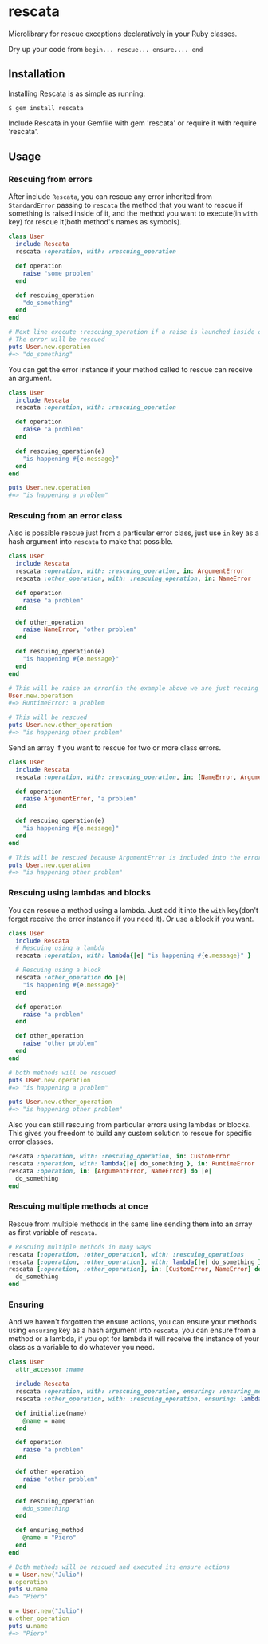 # rescata
Microlibrary for rescue exceptions declaratively in your Ruby classes.

Dry up your code from `begin... rescue... ensure.... end`

## Installation

Installing Rescata is as simple as running:

```
$ gem install rescata
```

Include Rescata in your Gemfile with gem 'rescata' or require it with require 'rescata'.

## Usage

### Rescuing from errors

After include `Rescata`, you can rescue any error inherited from `StandardError` passing to `rescata` the method that you want to rescue if something is raised inside of it, and the method you want to execute(in `with` key) for rescue it(both method's names as symbols).

```ruby
class User
  include Rescata
  rescata :operation, with: :rescuing_operation

  def operation
    raise "some problem"
  end

  def rescuing_operation
    "do_something"
  end
end

# Next line execute :rescuing_operation if a raise is launched inside of operation
# The error will be rescued
puts User.new.operation
#=> "do_something"
```

You can get the error instance if your method called to rescue can receive an argument.

```ruby
class User
  include Rescata
  rescata :operation, with: :rescuing_operation

  def operation
    raise "a problem"
  end

  def rescuing_operation(e)
    "is happening #{e.message}"
  end
end

puts User.new.operation
#=> "is happening a problem"
```

### Rescuing from an error class

Also is possible rescue just from a particular error class, just use `in` key as a hash argument into `rescata` to make that possible.

```ruby
class User
  include Rescata
  rescata :operation, with: :rescuing_operation, in: ArgumentError
  rescata :other_operation, with: :rescuing_operation, in: NameError

  def operation
    raise "a problem"
  end

  def other_operation
    raise NameError, "other problem"
  end

  def rescuing_operation(e)
    "is happening #{e.message}"
  end
end

# This will be raise an error(in the example above we are just recuing 'operation' from ArgumentError)
User.new.operation
#=> RuntimeError: a problem

# This will be rescued
puts User.new.other_operation
#=> "is happening other problem"
```

Send an array if you want to rescue for two or more class errors.

```ruby
class User
  include Rescata
  rescata :operation, with: :rescuing_operation, in: [NameError, ArgumentError]

  def operation
    raise ArgumentError, "a problem"
  end

  def rescuing_operation(e)
    "is happening #{e.message}"
  end
end

# This will be rescued because ArgumentError is included into the error classes specified
puts User.new.operation
#=> "is happening other problem"
```

### Rescuing using lambdas and blocks

You can rescue a method using a lambda. Just add it into the `with` key(don't forget receive the error instance if you need it). Or use a block if you want.

```ruby
class User
  include Rescata
  # Rescuing using a lambda
  rescata :operation, with: lambda{|e| "is happening #{e.message}" }

  # Rescuing using a block
  rescata :other_operation do |e|
    "is happening #{e.message}"
  end

  def operation
    raise "a problem"
  end

  def other_operation
    raise "other problem"
  end
end

# both methods will be rescued
puts User.new.operation
#=> "is happening a problem"

puts User.new.other_operation
#=> "is happening other problem"
```

Also you can still rescuing from particular errors using lambdas or blocks. This gives you freedom to build any custom solution to rescue for specific error classes.

```ruby
rescata :operation, with: :rescuing_operation, in: CustomError
rescata :operation, with: lambda{|e| do_something }, in: RuntimeError
rescata :operation, in: [ArgumentError, NameError] do |e|
  do_something
end
```

### Rescuing multiple methods at once

Rescue from multiple methods in the same line sending them into an array as first variable of `rescata`.

```ruby
# Rescuing multiple methods in many ways
rescata [:operation, :other_operation], with: :rescuing_operations
rescata [:operation, :other_operation], with: lambda{|e| do_something }, in: CustomError
rescata [:operation, :other_operation], in: [CustomError, NameError] do |e|
  do_something
end
```

### Ensuring

And we haven't forgotten the ensure actions, you can ensure your methods using `ensuring` key as a hash argument into `rescata`, you can ensure from a method or a lambda, if you opt for lambda it will receive the instance of your class as a variable to do whatever you need.

```ruby
class User
  attr_accessor :name

  include Rescata
  rescata :operation, with: :rescuing_operation, ensuring: :ensuring_method
  rescata :other_operation, with: :rescuing_operation, ensuring: lambda{|instance| instance.name = "Piero" }

  def initialize(name)
    @name = name
  end

  def operation
    raise "a problem"
  end

  def other_operation
    raise "other problem"
  end

  def rescuing_operation
    #do_something
  end

  def ensuring_method
    @name = "Piero"
  end
end

# Both methods will be rescued and executed its ensure actions
u = User.new("Julio")
u.operation
puts u.name
#=> "Piero"

u = User.new("Julio")
u.other_operation
puts u.name
#=> "Piero"
```